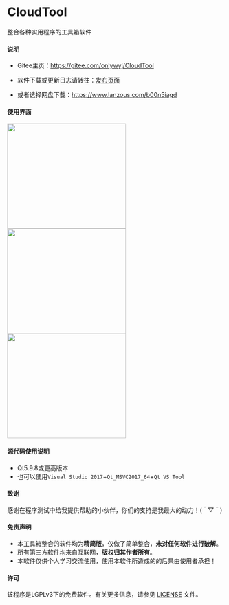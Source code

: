 # CloudTool

整合各种实用程序的工具箱软件

#### 说明

 * Gitee主页：https://gitee.com/onlywyj/CloudTool

 * 软件下载或更新日志请转往：[发布页面](https://github.com/onlywyj/CloudTool/releases)

 * 或者选择网盘下载：https://www.lanzous.com/b00n5iagd

#### 使用界面

<img width="276" height="244" src="https://raw.githubusercontent.com/onlywyj/CloudTool/master/README_image/CloudTool.png"/>   <img width="276" height="244" src="https://raw.githubusercontent.com/onlywyj/CloudTool/master/README_image/CloudTool2.png"/>   <img width="276" height="244" src="https://raw.githubusercontent.com/onlywyj/CloudTool/master/README_image/CloudTool3.png"/>

#### 源代码使用说明

 * Qt5.9.8或更高版本
 * 也可以使用`Visual Studio 2017`+`Qt_MSVC2017_64`+`Qt VS Tool`
 
#### 致谢

感谢在程序测试中给我提供帮助的小伙伴，你们的支持是我最大的动力！(＾▽＾)

#### 免责声明

  * 本工具箱整合的软件均为**精简版**，仅做了简单整合，**未对任何软件进行破解**。
  * 所有第三方软件均来自互联网，**版权归其作者所有**。
  * 本软件仅供个人学习交流使用，使用本软件所造成的的后果由使用者承担！

#### 许可

该程序是LGPLv3下的免费软件。有关更多信息，请参见 [LICENSE](https://github.com/onlywyj/CloudTool/blob/master/LICENSE) 文件。
